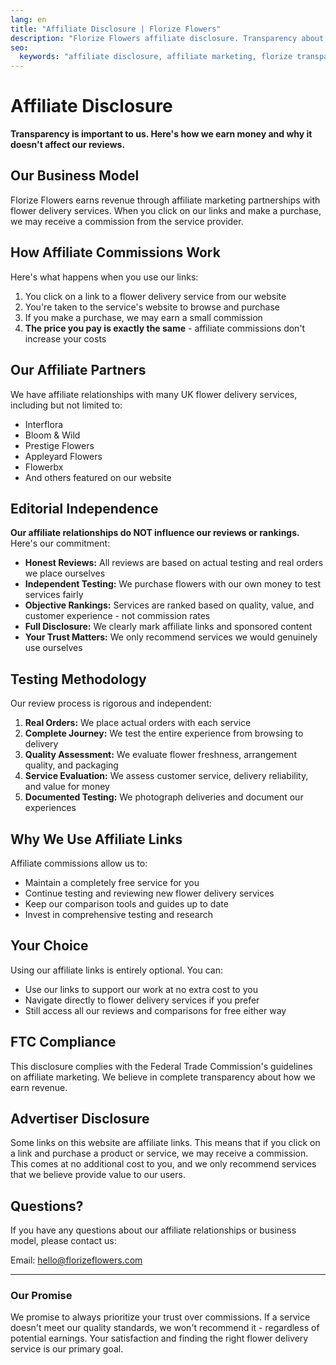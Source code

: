 ```yaml
---
lang: en
title: "Affiliate Disclosure | Florize Flowers"
description: "Florize Flowers affiliate disclosure. Transparency about our affiliate partnerships and commissions."
seo:
  keywords: "affiliate disclosure, affiliate marketing, florize transparency"
---
```


# Affiliate Disclosure

**Transparency is important to us. Here's how we earn money and why it doesn't affect our reviews.**

## Our Business Model

Florize Flowers earns revenue through affiliate marketing partnerships with flower delivery services. When you click on our links and make a purchase, we may receive a commission from the service provider.

## How Affiliate Commissions Work

Here's what happens when you use our links:

1. You click on a link to a flower delivery service from our website
2. You're taken to the service's website to browse and purchase
3. If you make a purchase, we may earn a small commission
4. **The price you pay is exactly the same** - affiliate commissions don't increase your costs

## Our Affiliate Partners

We have affiliate relationships with many UK flower delivery services, including but not limited to:

- Interflora
- Bloom & Wild
- Prestige Flowers
- Appleyard Flowers
- Flowerbx
- And others featured on our website

## Editorial Independence

**Our affiliate relationships do NOT influence our reviews or rankings.** Here's our commitment:

- **Honest Reviews:** All reviews are based on actual testing and real orders we place ourselves
- **Independent Testing:** We purchase flowers with our own money to test services fairly
- **Objective Rankings:** Services are ranked based on quality, value, and customer experience - not commission rates
- **Full Disclosure:** We clearly mark affiliate links and sponsored content
- **Your Trust Matters:** We only recommend services we would genuinely use ourselves

## Testing Methodology

Our review process is rigorous and independent:

1. **Real Orders:** We place actual orders with each service
2. **Complete Journey:** We test the entire experience from browsing to delivery
3. **Quality Assessment:** We evaluate flower freshness, arrangement quality, and packaging
4. **Service Evaluation:** We assess customer service, delivery reliability, and value for money
5. **Documented Testing:** We photograph deliveries and document our experiences

## Why We Use Affiliate Links

Affiliate commissions allow us to:

- Maintain a completely free service for you
- Continue testing and reviewing new flower delivery services
- Keep our comparison tools and guides up to date
- Invest in comprehensive testing and research

## Your Choice

Using our affiliate links is entirely optional. You can:

- Use our links to support our work at no extra cost to you
- Navigate directly to flower delivery services if you prefer
- Still access all our reviews and comparisons for free either way

## FTC Compliance

This disclosure complies with the Federal Trade Commission's guidelines on affiliate marketing. We believe in complete transparency about how we earn revenue.

## Advertiser Disclosure

Some links on this website are affiliate links. This means that if you click on a link and purchase a product or service, we may receive a commission. This comes at no additional cost to you, and we only recommend services that we believe provide value to our users.

## Questions?

If you have any questions about our affiliate relationships or business model, please contact us:

Email: [hello@florizeflowers.com](mailto:hello@florizeflowers.com)

---

### Our Promise

We promise to always prioritize your trust over commissions. If a service doesn't meet our quality standards, we won't recommend it - regardless of potential earnings. Your satisfaction and finding the right flower delivery service is our primary goal.
